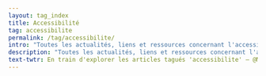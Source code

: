 ```yaml
---
layout: tag_index
title: Accessibilité
tag: accessibilite
permalink: /tag/accessibilite/
intro: "Toutes les actualités, liens et ressources concernant l'accessibilité Web."
description: "Toutes les actualités, liens et ressources concernant l'accessibilité Web."
text-twtr: En train d'explorer les articles tagués 'accessibilite' — @MagDuWebdesign
---
```


